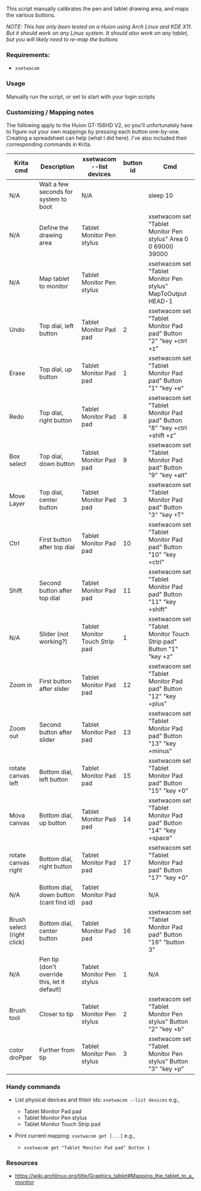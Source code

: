 This script manually calibrates the pen and tablet drawing area, and maps the various buttons.

_NOTE: This has only been tested on a Huion using Arch Linux and KDE X11. But it should work on any Linux system. It should also work on any tablet, but you will likely need to re-map the buttons_

### Requirements:

- `xsetwacom`

### Usage

Manually run the script, or set to start with your login scripts

### Customizing / Mapping notes

The following apply to the Huion GT-156HD V2, so you'll unfortunately have to figure out your own mappings by pressing each button one-by-one. Creating a spreadsheet can help (what I did here). I've also included their corresponding commands in Krita.

| Krita cmd                  | Description                                   | xsetwacom --list devices       | button id | Cmd                                                                     |
| -------------------------- | --------------------------------------------- | ------------------------------ | --------- | ----------------------------------------------------------------------- |
| N/A                        | Wait a few seconds for system to boot         | N/A                            |           | sleep 10                                                                |
| N/A                        | Define the drawing area                       | Tablet Monitor Pen stylus      |           | xsetwacom set "Tablet Monitor Pen stylus" Area 0 0 69000 39000          |
| N/A                        | Map tablet to monitor                         | Tablet Monitor Pen stylus      |           | xsetwacom set "Tablet Monitor Pen stylus" MapToOutput HEAD-1            |
| Undo                       | Top dial, left button                         | Tablet Monitor Pad pad         | 2         | xsetwacom set "Tablet Monitor Pad pad" Button "2" "key +ctrl +z"        |
| Erase                      | Top dial, up button                           | Tablet Monitor Pad pad         | 1         | xsetwacom set "Tablet Monitor Pad pad" Button "1" "key +e"              |
| Redo                       | Top dial, right button                        | Tablet Monitor Pad pad         | 8         | xsetwacom set "Tablet Monitor Pad pad" Button "8" "key +ctrl +shift +z" |
| Box select                 | Top dial, down button                         | Tablet Monitor Pad pad         | 9         | xsetwacom set "Tablet Monitor Pad pad" Button "9" "key +alt"            |
| Move Layer                 | Top dial, center button                       | Tablet Monitor Pad pad         | 3         | xsetwacom set "Tablet Monitor Pad pad" Button "3" "key +T"              |
| Ctrl                       | First button after top dial                   | Tablet Monitor Pad pad         | 10        | xsetwacom set "Tablet Monitor Pad pad" Button "10" "key +ctrl"          |
| Shift                      | Second button after top dial                  | Tablet Monitor Pad pad         | 11        | xsetwacom set "Tablet Monitor Pad pad" Button "11" "key +shift"         |
| N/A                        | Slider (not working?)                         | Tablet Monitor Touch Strip pad | 1         | xsetwacom set "Tablet Monitor Touch Strip pad" Button "1" "key +z"      |
| Zoom in                    | First button after slider                     | Tablet Monitor Pad pad         | 12        | xsetwacom set "Tablet Monitor Pad pad" Button "12" "key +plus"          |
| Zoom out                   | Second button after slider                    | Tablet Monitor Pad pad         | 13        | xsetwacom set "Tablet Monitor Pad pad" Button "13" "key +minus"         |
| rotate canvas left         | Bottom dial, left button                      | Tablet Monitor Pad pad         | 15        | xsetwacom set "Tablet Monitor Pad pad" Button "15" "key +0"             |
| Mova canvas                | Bottom dial, up button                        | Tablet Monitor Pad pad         | 14        | xsetwacom set "Tablet Monitor Pad pad" Button "14" "key +space"         |
| rotate canvas right        | Bottom dial, right button                     | Tablet Monitor Pad pad         | 17        | xsetwacom set "Tablet Monitor Pad pad" Button "17" "key +0"             |
| N/A                        | Bottom dial, down button (cant find id)       | Tablet Monitor Pad pad         |           | N/A                                                                     |
| Brush select (right click) | Bottom dial, center button                    | Tablet Monitor Pad pad         | 16        | xsetwacom set "Tablet Monitor Pad pad" Button "16" "button 3"           |
| N/A                        | Pen tip (don't override this, let it default) | Tablet Monitor Pen stylus      | 1         | N/A                                                                     |
| Brush tool                 | Closer to tip                                 | Tablet Monitor Pen stylus      | 2         | xsetwacom set "Tablet Monitor Pen stylus" Button "2" "key +b"           |
| color droPper              | Further from tip                              | Tablet Monitor Pen stylus      | 3         | xsetwacom set "Tablet Monitor Pen stylus" Button "3" "key +p"           |


### Handy commands

- List physical devices and thteir ids: `xsetwacom --list devices` e.g.,
    - Tablet Monitor Pad pad
    - Tablet Monitor Pen stylus				
    - Tablet Monitor Touch Strip pad				

- Print current mapping: `xsetwacom get [...]` e.g.,
    - `xsetwacom get "Tablet Monitor Pad pad" Button 1`

### Resources
	
- https://wiki.archlinux.org/title/Graphics_tablet#Mapping_the_tablet_to_a_monitor				
